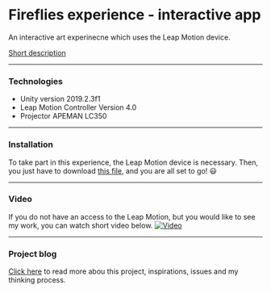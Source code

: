 # Fireflies experience - interactive app #

An interactive art experinecne which uses the Leap Motion device.

[Short description](https://github.com/alexmusial/Fireflies-experience/blob/master/Fireflies%20Experience%20Summary.pdf)

---
### Technologies ###

* Unity version 2019.2.3f1
* Leap Motion Controller Version 4.0
* Projector APEMAN LC350   

---

### Installation ###
To take part in this experience, the Leap Motion device is necessary. Then, you just have to download [this file](https://github.com/alexmusial/Fireflies-experience/blob/master/Fireflies%20Experience.exe), and you are all set to go! :smiley:

---

### Video ###
If you do not have an access to the Leap Motion, but you would like to see my work, you can watch short video below.
[![Video](https://user-images.githubusercontent.com/51957768/94142463-3b1b8500-fe66-11ea-9420-bc00533a2d77.png)](https://player.vimeo.com/video/447828739)

---

### Project blog ###

[Click here](https://adventurethird.tumblr.com/) to read more abou this project, inspirations, issues and my thinking process.
